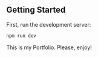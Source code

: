 ## Getting Started

First, run the development server:

```bash
npm run dev
```

This is my Portfolio. Please, enjoy!
